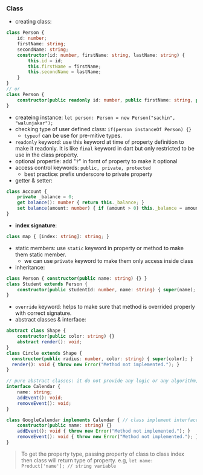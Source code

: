### Class
  
- creating class:
```typescript
class Person {
	id: number;
	firstName: string;
	secondName: string;
	constructor(id: number, firstName: string, lastName: string) {
		this.id = id;
		this.firstName = firstName;
		this.secondName = lastName;
	}
}
// or 
class Person {
	constructor(public readonly id: number, public firstName: string, public lastName: string) {}
}
```

- createing instance: `let person: Person = new Person("sachin", "walunjakar");`
- checking type of user defined class: `if(person instanceOf Person) {}`
	- `typeof` can be use for pre-mitive types.
- `readonly` keyword: use this keyword at time of property definition to make it readonly. It is like `final` keyword in dart but only restricted to be use in the class property.
- optional propertie: add "`?`" in fornt of property to make it optional
- access control keywords: `public, private, protected`
	- best practice: prefix underscore to private property
 - getter & setter: 
```typescript
class Account {
    private _balance = 0;
	get balance(): number { return this._balance; }
    set balance(amount: number) { if (amount > 0) this._balance = amount; }
}
```
- **index signature**:  
```typescript
class map { [index: string]: string; } 
```
- static members:  use `static` keyword in property or method to make them static member.
	- we can use `private` keyword to make them only access inside class
- inheritance: 
```typescript
class Person { constructor(public name: string) {} }
class Student extends Person {
	constructor(public studentId: number, name: string) { super(name); }
}
```
- `override` keyword: helps to make sure that method is overrided properly with correct signature. 
- abstract classes & interface:
```typescript
abstract class Shape { 
	constructor(public color: string) {}
	abstract render(): void; 
}
class Circle extends Shape {
  constructor(public radius: number, color: string) { super(color); }
  render(): void { throw new Error("Method not implemented."); } 
}

// pure abstract classes: it do not provide any logic or any algorithm, it just provide structure to object
interface Calendar {  
	name: string;
	addEvent(): void;
	removeEvent(): void;
}

class GoogleCalendar implements Calendar { // class implement interface
    constructor(public name: string) {}
    addEvent(): void { throw new Error("Method not implemented."); }
    removeEvent(): void { throw new Error("Method not implemented."); }
}
```


>To get the property type, passing property of class to class index then class will return type of property. e.g, `let name: Product['name']; // string variable`